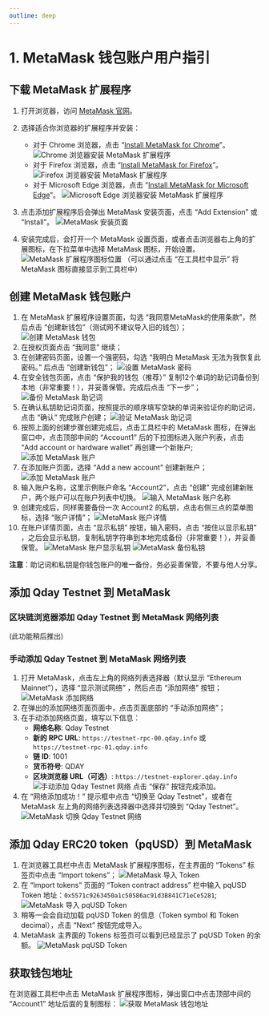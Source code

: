 ```yaml
---
outline: deep
---
```


# 1. MetaMask 钱包账户用户指引

## 下载 MetaMask 扩展程序

1. 打开浏览器，访问 [MetaMask 官网](https://metamask.io/)。

2. 选择适合你浏览器的扩展程序并安装：

   - 对于 Chrome 浏览器，点击 “[Install MetaMask for Chrome](https://chrome.google.com/webstore/detail/nkbihfbeogaeaoehlefnkodbefgpgknn)”。
   ![Chrome 浏览器安装 MetaMask 扩展程序](/qday-testnet/metamask/chrome-metamask-install.png)
   - 对于 Firefox 浏览器，点击 “[Install MetaMask for Firefox](https://addons.mozilla.org/zh-CN/firefox/addon/ether-metamask/)”。
   ![Firefox 浏览器安装 MetaMask 扩展程序](/qday-testnet/metamask/firefox-metamask-install.png)
   - 对于 Microsoft Edge 浏览器，点击 “[Install MetaMask for Microsoft Edge](https://microsoftedge.microsoft.com/addons/detail/metamask/ejbalbakoplchlghecdalmeeeajnimhm)”。
   ![Microsoft Edge 浏览器安装 MetaMask 扩展程序](/qday-testnet/metamask/edge-metamask-install.png)
3. 点击添加扩展程序后会弹出 MetaMask 安装页面，点击 “Add Extension” 或 “Install”。
   ![MetaMask 安装页面](/qday-testnet/metamask/add-to-edge.png)
4. 安装完成后，会打开一个 MetaMask 设置页面，或者点击浏览器右上角的扩展图标，在下拉菜单中选择 MetaMask 图标，开始设置。
   ![MetaMask 扩展程序图标位置](/qday-testnet/metamask/metamask-display-icon.png)
   （可以通过点击 “在工具栏中显示” 将 MetaMask 图标直接显示到工具栏中）

## 创建 MetaMask 钱包账户

1. 在 MetaMask 扩展程序设置页面，勾选 “我同意MetaMask的使用条款”，然后点击 “创建新钱包”（测试网不建议导入旧的钱包）；
   ![创建 MetaMask 钱包](/qday-testnet/metamask/create-metamask-wallet.png)
2. 在授权页面点击 “我同意” 继续；
3. 在创建密码页面，设置一个强密码，勾选 “我明白 MetaMask 无法为我恢复此密码。” 后点击 “创建新钱包”；
   ![设置 MetaMask 密码](/qday-testnet/metamask/set-metamask-password.png)
4. 在安全钱包页面，点击 “保护我的钱包（推荐）” 复制12个单词的助记词备份到本地（非常重要！），并妥善保管。完成后点击 “下一步”；
   ![备份 MetaMask 助记词](/qday-testnet/metamask/backup-metamask-mnemonic.png)
5. 在确认私钥助记词页面，按照提示的顺序填写空缺的单词来验证你的助记词，点击 “确认” 完成账户创建；
   ![验证 MetaMask 助记词](/qday-testnet/metamask/verify-metamask-mnemonic.png)
6. 按照上面的创建步骤创建完成后，点击工具栏中的 MetaMask 图标，在弹出窗口中，点击顶部中间的 “Account1” 后的下拉图标进入账户列表，点击 “Add account or hardware wallet” 再创建一个新账户;
   ![添加 MetaMask 账户](/qday-testnet/metamask/add-metamask-account.png)
7. 在添加账户页面，选择 “Add a new account” 创建新账户；
   ![添加 MetaMask 账户](/qday-testnet/metamask/add-new-metamask-account.png)
8. 输入账户名称，这里示例账户命名 “Account2”，点击 “创建” 完成创建新账户，两个账户可以在账户列表中切换。
   ![输入 MetaMask 账户名称](/qday-testnet/metamask/input-metamask-account.png)
9. 创建完成后，同样需要备份一次 Account2 的私钥，点击右侧三点的菜单图标，选择 “账户详情”；
   ![MetaMask 账户详情](/qday-testnet/metamask/metamask-account-detail.png)
10. 在账户详情页面，点击 “显示私钥” 按钮，输入密码，点击 “按住以显示私钥” ，之后会显示私钥，复制私钥字符串到本地完成备份（非常重要！），并妥善保管。
   ![MetaMask 账户显示私钥](/qday-testnet/metamask/metamask-account-privatekey1.png)
   ![MetaMask 备份私钥](/qday-testnet/metamask/metamask-account-privatekey2.png)

**注意**：助记词和私钥是你钱包账户的唯一备份，务必妥善保管，不要与他人分享。

## 添加 Qday Testnet 到 MetaMask

### 区块链浏览器添加 Qday Testnet 到 MetaMask 网络列表
(此功能稍后推出)

### 手动添加 Qday Testnet 到 MetaMask 网络列表

1. 打开 MetaMask，点击左上角的网络列表选择器（默认显示 “Ethereum Mainnet”），选择 “显示测试网络” ，然后点击 “添加网络” 按钮；
   ![MetaMask 添加网络](/qday-testnet/metamask/add-metamask-network1.png)
2. 在弹出的添加网络页面页面中，点击页面底部的 “手动添加网络”；
3. 在手动添加网络页面，填写以下信息：
   - **网络名称**: Qday Testnet
   - **新的 RPC URL**: `https://testnet-rpc-00.qday.info` 或 `https://testnet-rpc-01.qday.info`
   - **链 ID**: 1001
   - **货币符号**: QDAY
   - **区块浏览器 URL（可选）**: `https://testnet-explorer.qday.info`
   ![手动添加 Qday Testnet 网络](/qday-testnet/metamask/add-metamask-network2.png)
   点击 “保存” 按钮完成添加。
4. 在 “网络添加成功！” 提示框中点击 “切换至 Qday Testnet”，或者在 MetaMask 左上角的网络列表选择器中选择并切换到 “Qday Testnet”。
   ![MetaMask 切换 Qday Testnet 网络](/qday-testnet/metamask/switch-metamask-qday-testnet-network.png)

## 添加 Qday ERC20 token（pqUSD）到 MetaMask

1. 在浏览器工具栏中点击 MetaMask 扩展程序图标，在主界面的 “Tokens” 标签页中点击 “Import tokens”；
   ![MetaMask 导入 Token](/qday-testnet/metamask/import-tokens1.png)
2. 在 “Import tokens” 页面的 “Token contract address” 栏中输入 pqUSD Token 地址：`0x5571c9263450a1c50586ac91d3B841C71eCe5281`;
   ![MetaMask 导入 pqUSD Token](/qday-testnet/metamask/import-tokens2.png)
3. 稍等一会会自动加载 pqUSD Token 的信息（Token symbol 和 Token decimal），点击 “Next” 按钮完成导入。
4. MetaMask 主界面的 Tokens 标签页可以看到已经显示了 pqUSD Token 的余额。
   ![MetaMask pqUSD Token](/qday-testnet/metamask/pqusd-tokens.png)

## 获取钱包地址

在浏览器工具栏中点击 MetaMask 扩展程序图标，弹出窗口中点击顶部中间的 “Account1” 地址后面的复制图标：
![获取 MetaMask 钱包地址](/qday-testnet/metamask/get-metamask-address.png)
